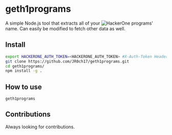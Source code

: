 # geth1programs
A simple Node.js tool that extracts all of your ![HackerOne](https://simpleicons.org/icons/hackerone.svg) programs' name. Can easily be modified to fetch other data as well.

## Install
```bash
export HACKERONE_AUTH_TOKEN=<HACKERONE_AUTH_TOKEN> #X-Auth-Token Header
git clone https://github.com/JR0ch17/geth1programs.git
cd geth1programs/
npm install -g .
```

## How to use
```
geth1programs
```

## Contributions
Always looking for contributions.
